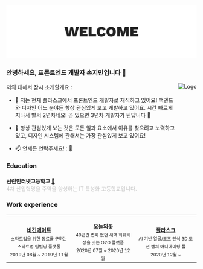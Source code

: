 <style>
    td, th {
        border: none!important;
    }
</style>

[![](https://github.com/0xbono/0xbono/blob/master/banner.svg)](https://sonjim.in)

### 안녕하세요, 프론트엔드 개발자 손지민입니다 👋

저의 대해서 잠시 소개할게요 :
<img align="right" alt="Logo" height="250px" src='https://user-images.githubusercontent.com/59228569/125165446-df8e6e00-e1d1-11eb-9629-6b7f491887af.png' />

- 🔭 저는 현재 플라스크에서 프론트엔드 개발자로 재직하고 있어요! 백엔드와 디자인 어느 분야든 항상 관심있게 보고 개발하고 있어요. 시간 빠르게 지나서 벌써 2년차네요! 곧 있으면 3년차 개발자가 된답니다 🚀

- 🌱 항상 관심있게 보는 것은 모든 일과 요소에서 이유를 찾으려고 노력하고 있고, 디자인 시스템에 관해서는 가장 관심있게 보고 있어요!
- 📫 언제든 연락주세요! : <a href="mailto:iam@sonjim.in">📩</a>

### <b> Education </b>

<div style="margin-top: 20px; margin-bottom: 20px">
  <span id="title"
    ><b>선린인터넷고등학교 <a href="http://sunrint.hs.kr">🔗</a></b></span
  >
  <br />
  <span id="description" style="color: #c8c8c8"
    >4차 산업혁명을 주역을 양성하는 IT 특성화 고등학교입니다.</span
  ><br />
</div>

### <b> Work experience </b>

<table>
  <tr>
    <td align="center">
      <a href="https://kentcdodds.com">
        <img
          src="https://www.sonjim.in/assets/beginmate_logo.svg"
          width="320px;"
          alt=""
        />
        <br />
        <span>
          <b>비긴메이트</b>
        </span>
      </a>
      <br />
      <sub> 스타트업을 위한 동료를 구하는 스타트업 팀빌딩 플랫폼 </sub>
      <br />
      <sub> 2019년 08월 ~ 2019년 11월 </sub>
    </td>
    <td align="center">
      <a href="https://github.com/jfmengels">
        <img
          src="https://www.sonjim.in/assets/okkot_logo.svg"
          width="320px;"
          alt=""
        />
        <br />
        <span>
          <b>오늘의꽃</b>
        </span>
      </a>
      <br />
      <sub> 40년간 변화 없던 새벽 화훼시장을 잇는 O2O 플랫폼 </sub>
      <br />
      <sub> 2020년 07월 ~ 2020년 12월 </sub>
    </td>
    <td align="center">
      <a href="https://jakebolam.com">
        <img
          src="https://www.sonjim.in/assets/plask_logo.svg"
          width="320px;"
          alt=""
        />
        <br />
        <span>
          <b>플라스크</b>
        </span>
      </a>
      <br />
      <sub> AI 기반 얼굴/포즈 인식 3D 모션 캡쳐 애니메이팅 툴 </sub>
      <br />
      <sub> 2020년 12월 ~ </sub>
    </td>
  </tr>
</table>
